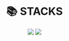 <!--<img src="https://img.shields.io/badge/표시할이름-색상?style=for-the-badge&logo=기술스택아이콘&logoColor=white">--!>
<!-- 색상 작성시 #은 제외하고 쓸것 --!>
<div align=center><h1>📚 STACKS</h1></div>
<div align=center> 


<img src="https://img.shields.io/badge/Springboot-6DB33F?style=for-the-badge&logo=springboot&logoColor=white">  
<img src="https://img.shields.io/badge/Kotlin-007396.svg?&style=for-the-badge&logo=Java&logoColor=white">

<!--<h3 align=center>⭐Currently Studying⭐ <h3>--!>
</br>
<!--<img src="https://img.shields.io/badge/socket.io-010101?style=for-the-badge&logo=socket.io&logoColor=white">--!>
<!--<img src="https://img.shields.io/badge/mysql-4479A1?style=for-the-badge&logo=mysql&logoColor=white">--!>
<!--<img src="https://img.shields.io/badge/mariaDB-003545?style=for-the-badge&logo=mariaDB&logoColor=white">--!>
<!--<img src="https://img.shields.io/badge/mongoDB-47A248?style=for-the-badge&logo=MongoDB&logoColor=white">--!>

</br>
<!--<img src="https://img.shields.io/badge/html5-E34F26?style=for-the-badge&logo=html5&logoColor=white">--!>
<!--<img src="https://img.shields.io/badge/css-1572B6?style=for-the-badge&logo=css3&logoColor=white">--!>
<!--<img src="https://img.shields.io/badge/jquery-0769AD?style=for-the-badge&logo=jquery&logoColor=white">--!>
<!--<img src="https://img.shields.io/badge/oracle-F80000?style=for-the-badge&logo=oracle&logoColor=white"> --!>

<!--<h3 align=center>🧰Tools 🧰<h3>--!>
<!--<p align="center">--!>
<!--<img src="https://img.shields.io/badge/github-181717?style=for-the-badge&logo=github&logoColor=white">--!>
<!--<img src="https://img.shields.io/badge/git-F05032?style=for-the-badge&logo=git&logoColor=white">--!>
<!--<img src="https://img.shields.io/badge/Eclipse%20IDE-2C2255.svg?&style=for-the-badge&logo=Eclipse%20IDE&logoColor=white">--!>
<!--<img src="https://img.shields.io/badge/Visual%20Studio%20Code-007ACC.svg?&style=for-the-badge&logo=Visual%20Studio%20Code&logoColor=white">--!>
<!--<img src="https://img.shields.io/badge/Android%20Studio-3DDC84.svg?&style=for-the-badge&logo=Android%20Studio&logoColor=white">--!>

</p>

<!--<h3 align="center"><b>🎮 Gaming 🎮</b></h3> --!>
<!--p align="center"--!>


<!--/p--!>

<!--h3 align=center>Others<h3--!>
<!--img src="https://img.shields.io/badge/linux-FCC624?style=for-the-badge&logo=linux&logoColor=black"--!>
<!--img src="https://img.shields.io/badge/amazonaws-232F3E?style=for-the-badge&logo=amazonaws&logoColor=white"--!>

<!--<h3 align=center>⭐Interested In⭐<h3>--!>
<!--<img src="https://img.shields.io/badge/python-3776AB?style=for-the-badge&logo=python&logoColor=white">--!>
<!--<img src="https://img.shields.io/badge/flask-000000?style=for-the-badge&logo=flask&logoColor=white">--!>
<!--<img src="https://img.shields.io/badge/django-092E20?style=for-the-badge&logo=django&logoColor=white">--!>
<!--br--!>
<br>
<!--<img src="https://img.shields.io/badge/unity-%23000000.svg?style=for-the-badge&logo=unity&logoColor=white"/>--!>
<!--<img src="https://img.shields.io/badge/unrealengine-%23313131.svg?style=for-the-badge&logo=unrealengine&logoColor=white"/>--!>
<!--<img src="https://img.shields.io/badge/c++-00599C?style=for-the-badge&logo=c%2B%2B&logoColor=white">--!>
<!--<img src="https://img.shields.io/badge/Lua-2C2D72?style=for-the-badge&logo=Lua&logoColor=white">--!>
<br>
<!--<img src="https://img.shields.io/badge/vue.js-4FC08D?style=for-the-badge&logo=vue.js&logoColor=white">--!>
<!--<img src="https://img.shields.io/badge/react-61DAFB?style=for-the-badge&logo=react&logoColor=white">--!>

<!--img align="center" src="https://github.com/wth2052/wth2052/blob/output/github-contribution-grid-snake.svg" /--!>
